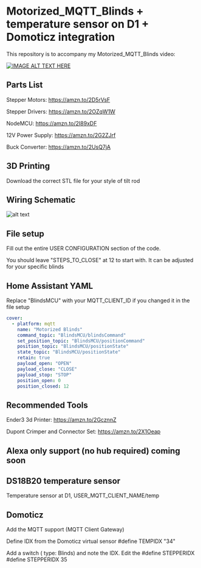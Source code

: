 # Motorized_MQTT_Blinds + temperature sensor on D1 + Domoticz integration


This repository is to accompany my Motorized_MQTT_Blinds video:

[![IMAGE ALT TEXT HERE](https://img.youtube.com/vi/1O_1gUFumQM/0.jpg)](https://www.youtube.com/watch?v=1O_1gUFumQM)

## Parts List
Stepper Motors: https://amzn.to/2D5rVsF

Stepper Drivers: https://amzn.to/2OZqW1W

NodeMCU: https://amzn.to/2I89xDF

12V Power Supply: https://amzn.to/2G2ZJrf

Buck Converter: https://amzn.to/2UsQ7jA

## 3D Printing

Download the correct STL file for your style of tilt rod

## Wiring Schematic

![alt text](https://github.com/thehookup/Motorized_MQTT_Blinds/blob/master/Schematic.jpg?raw=true)

## File setup

Fill out the entire USER CONFIGURATION section of the code.

You should leave "STEPS_TO_CLOSE" at 12 to start with.  It can be adjusted for your specific blinds

## Home Assistant YAML

Replace "BlindsMCU" with your MQTT_CLIENT_ID if you changed it in the file setup

```yaml
cover:
  - platform: mqtt
    name: "Motorized Blinds"
    command_topic: "BlindsMCU/blindsCommand"
    set_position_topic: "BlindsMCU/positionCommand"
    position_topic: "BlindsMCU/positionState"
    state_topic: "BlindsMCU/positionState"
    retain: true
    payload_open: "OPEN"
    payload_close: "CLOSE"
    payload_stop: "STOP"
    position_open: 0
    position_closed: 12
  ```
  
## Recommended Tools

Ender3 3d Printer: https://amzn.to/2GcznnZ

Dupont Crimper and Connector Set: https://amzn.to/2X1Oeap

## Alexa only support (no hub required) coming soon

## DS18B20 temperature sensor

Temperature sensor at D1, USER_MQTT_CLIENT_NAME/temp

## Domoticz
Add the MQTT support (MQTT Client Gateway)

Define IDX from the Domoticz virtual sensor
#define TEMPIDX "34"

Add a switch ( type: Blinds) and note the IDX. Edit the #define STEPPERIDX
#define STEPPERIDX 35
